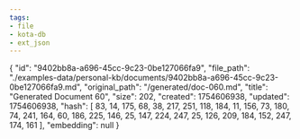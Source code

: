 ```yaml
---
tags:
- file
- kota-db
- ext_json
---
```

{
  "id": "9402bb8a-a696-45cc-9c23-0be127066fa9",
  "file_path": "./examples-data/personal-kb/documents/9402bb8a-a696-45cc-9c23-0be127066fa9.md",
  "original_path": "/generated/doc-060.md",
  "title": "Generated Document 60",
  "size": 202,
  "created": 1754606938,
  "updated": 1754606938,
  "hash": [
    83,
    14,
    175,
    68,
    38,
    217,
    251,
    118,
    184,
    11,
    156,
    73,
    180,
    74,
    241,
    164,
    60,
    186,
    225,
    146,
    25,
    147,
    224,
    247,
    25,
    126,
    209,
    184,
    152,
    247,
    174,
    161
  ],
  "embedding": null
}